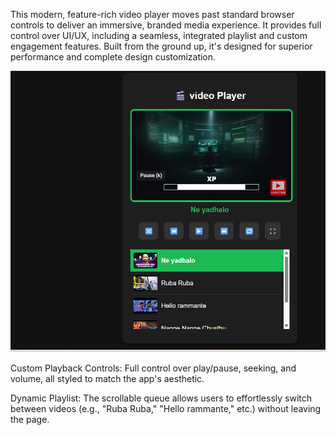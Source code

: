 This modern, feature-rich video player moves past standard browser controls to deliver an immersive, branded media experience. It provides full control over UI/UX, including a seamless, integrated playlist and custom engagement features. Built from the ground up, it's designed for superior performance and complete design customization.

![image Alt](https://github.com/saideepak-24/Frontend---Videoplayer/blob/c6f89a8d16041ad33629fff8511f8c36aec7fa50/Screenshot%202025-10-03%20182523.png)


Custom Playback Controls: Full control over play/pause, seeking, and volume, all styled to match the app's aesthetic.

Dynamic Playlist: The scrollable queue allows users to effortlessly switch between videos (e.g., "Ruba Ruba," "Hello rammante," etc.) without leaving the page.
